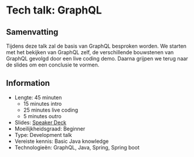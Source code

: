 # Tech talk: GraphQL

## Samenvatting

Tijdens deze talk zal de basis van GraphQL besproken worden. We starten met het bekijken van GraphQL zelf, de verschillende bouwstenen van GraphQL gevolgd door een live coding demo. Daarna grijpen we terug naar de slides om een conclusie te vormen.

## Information

- Lengte: 45 minuten
    - 15 minutes intro
    - 25 minutes live coding
    - 5 minutes outro
- Slides: [Speaker Deck](https://speakerdeck.com/g00glen00b/graphql)
- Moeilijkheidsgraad: Beginner
- Type: Development talk
- Vereiste kennis: Basic Java knowledge
- Technologieën: GraphQL, Java, Spring, Spring boot 
